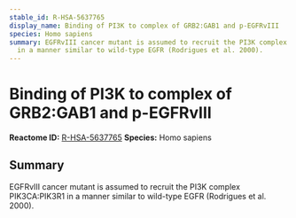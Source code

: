 ```yaml
---
stable_id: R-HSA-5637765
display_name: Binding of PI3K to complex of GRB2:GAB1 and p-EGFRvIII
species: Homo sapiens
summary: EGFRvIII cancer mutant is assumed to recruit the PI3K complex PIK3CA:PIK3R1
  in a manner similar to wild-type EGFR (Rodrigues et al. 2000).
---
```


# Binding of PI3K to complex of GRB2:GAB1 and p-EGFRvIII
**Reactome ID:** [R-HSA-5637765](https://reactome.org/content/detail/R-HSA-5637765)
**Species:** Homo sapiens

## Summary

EGFRvIII cancer mutant is assumed to recruit the PI3K complex PIK3CA:PIK3R1 in a manner similar to wild-type EGFR (Rodrigues et al. 2000).
